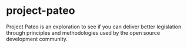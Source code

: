 # project-pateo
Project Pateo is an exploration to see if you can deliver better legislation through principles and methodologies used by the open source development community. 

